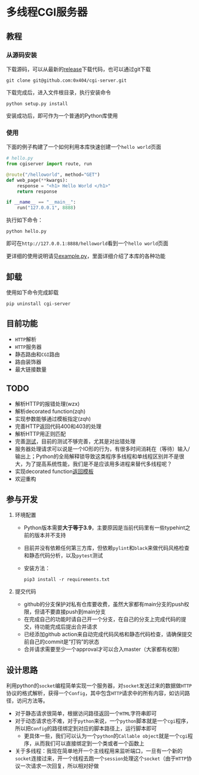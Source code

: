# 多线程CGI服务器

## 教程

### 从源码安装

下载源码，可以从最新的[release](https://github.com/0x404/cgi-server/releases/)下载代码，也可以通过git下载

```shell
git clone git@github.com:0x404/cgi-server.git
```

下载完成后，进入文件根目录，执行安装命令

```shell
python setup.py install
```

安装成功后，即可作为一个普通的Python库使用

### 使用

下面的例子构建了一个如何利用本库快速创建一个`hello world`页面


```python
# hello.py
from cgiserver import route, run

@route("/helloworld", method="GET")
def web_page(**kwargs):
    response = "<h1> Hello World </h1>"
    return response

if __name__ == "__main__":
	run("127.0.0.1", 8888)
```

执行如下命令：

```
python hello.py
```

即可在`http://127.0.0.1:8888/helloworld`看到一个`hello world`页面

更详细的使用说明请见[example.py](./example.py)，里面详细介绍了本库的各种功能

## 卸载

使用如下命令完成卸载

```shell
pip uninstall cgi-server
```



## 目前功能

* `HTTP`解析
* `HTTP`服务器
* 静态路由和`CGI`路由
* 路由装饰器
* 最大链接数量



## TODO

* 解析HTTP的报错处理(wzx)
* 解析decorated function(zqh)
* 实现参数能够通过模板指定(zqh)
* 完善HTTP返回代码400和403的处理
* 解析HTTP用正则匹配
* 完善[测试](./tests/)，目前的测试不够完善，尤其是对出错处理
* 服务器处理请求可以说是一个IO形的行为，有很多时间消耗在（等待）输入/输出上；Python的全局解释锁导致这类程序多线程和单线程区别并不是很大，为了提高系统性能，我们是不是应该用多进程来替代多线程呢？
* 实现decorated function[返回模板](http://bottlepy.org/docs/dev/tutorial.html#templates)
* 欢迎重构



## 参与开发

1. 环境配置
   - Python版本需要**大于等于3.9**，主要原因是当前代码里有一些typehint之前的版本并不支持
   
   - 目前并没有依赖任何第三方库，但依赖`pylint`和`black`来做代码风格检查和静态代码分析，以及`pytest`测试
   
   - 安装方法：
     
      ``` shell
     pip3 install -r requirements.txt
     ```
     
     
   
2. 提交代码
   - github的分支保护对私有仓库要收费，虽然大家都有main分支的push权限，但请不要直接push到main分支
   - 在完成自己的功能时请自己开一个分支，在自己的分支上完成代码的提交，待功能完成后提出合并请求
   - 已经添加github action来自动完成代码风格和静态代码检查，请确保提交前自己的commit是“打钩”的状态
   - 合并请求需要至少一个approval才可以合入master（大家都有权限）




## 设计思路

利用python的`socket`编程简单实现一个服务器，对`socket`发送过来的数据做`HTTP`协议的格式解析，获得一个`Config`，其中包含`HTTP`请求中的所有内容，如访问路径，访问方法等。

* 对于静态请求很简单，根据访问路径返回一个`HTML`字符串即可
* 对于动态请求也不难，对于`python`来说，一个`python`脚本就是一个`cgi`程序，所以把`Config`的路径绑定到对应的脚本路径上，运行脚本即可
  * 更具体一些，我们可以认为一个`python`的`Callable object`就是一个`cgi`程序，从而我们可以直接绑定到一个类或者一个函数上
* 关于多线程：我现在简单地开一个主线程用来监听端口，一旦有一个新的`socket`连接过来，开一个线程去跑一个`session`处理这个`socket`（由于`HTTP`协议一次请求一次回复，所以相对好做
